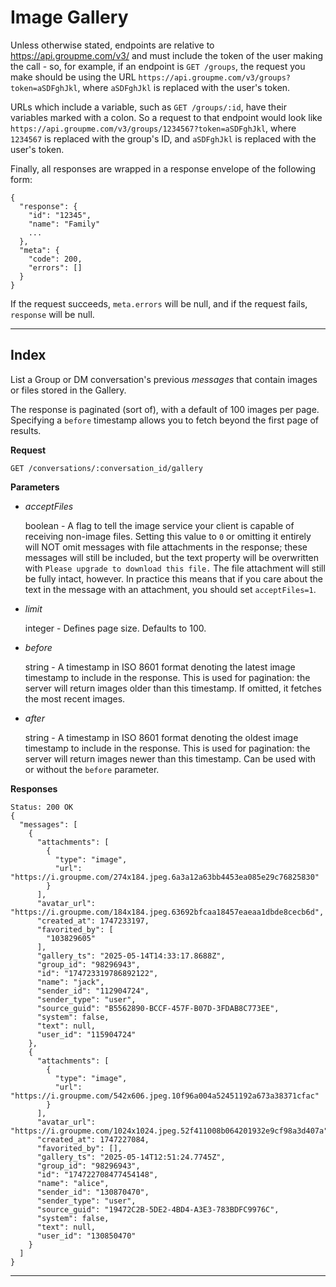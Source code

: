 # Image Gallery

Unless otherwise stated, endpoints are relative to https://api.groupme.com/v3/ and must include the token of the user making the call - so, for example, if an endpoint is `GET /groups`, the request you make should be using the URL `https://api.groupme.com/v3/groups?token=aSDFghJkl`, where `aSDFghJkl` is replaced with the user's token.

URLs which include a variable, such as `GET /groups/:id`, have their variables marked with a colon. So a request to that endpoint would look like `https://api.groupme.com/v3/groups/1234567?token=aSDFghJkl`, where `1234567` is replaced with the group's ID, and `aSDFghJkl` is replaced with the user's token.

Finally, all responses are wrapped in a response envelope of the following form:

```
{
  "response": {
    "id": "12345",
    "name": "Family"
    ...
  },
  "meta": {
    "code": 200,
    "errors": []
  }
}
```

If the request succeeds, `meta.errors` will be null, and if the request fails, `response` will be null.

***

## Index

List a Group or DM conversation's previous *messages* that contain images or files stored in the Gallery.

The response is paginated (sort of), with a default of 100 images per page. Specifying a `before` timestamp allows you to fetch beyond the first page of results.

**Request**

`GET /conversations/:conversation_id/gallery`

**Parameters**

* *acceptFiles*

  boolean - A flag to tell the image service your client is capable of receiving non-image files. Setting this value to `0` or omitting it entirely will NOT omit messages with file attachments in the response; these messages will still be included, but the text property will be overwritten with `Please upgrade to download this file.` The file attachment will still be fully intact, however. In practice this means that if you care about the text in the message with an attachment, you should set `acceptFiles=1`.
	
* *limit*

	integer - Defines page size. Defaults to 100.

* *before*

  string - A timestamp in ISO 8601 format denoting the latest image timestamp to include in the response. This is used for pagination: the server will return images older than this timestamp. If omitted, it fetches the most recent images.

* *after*

  string - A timestamp in ISO 8601 format denoting the oldest image timestamp to include in the response. This is used for pagination: the server will return images newer than this timestamp. Can be used with or without the `before` parameter.
	
**Responses**
```
Status: 200 OK
{
  "messages": [
    {
      "attachments": [
        {
          "type": "image",
          "url": "https://i.groupme.com/274x184.jpeg.6a3a12a63bb4453ea085e29c76825830"
        }
      ],
      "avatar_url": "https://i.groupme.com/184x184.jpeg.63692bfcaa18457eaeaa1dbde8cecb6d",
      "created_at": 1747233197,
      "favorited_by": [
        "103829605"
      ],
      "gallery_ts": "2025-05-14T14:33:17.8688Z",
      "group_id": "98296943",
      "id": "174723319786892122",
      "name": "jack",
      "sender_id": "112904724",
      "sender_type": "user",
      "source_guid": "B5562890-BCCF-457F-B07D-3FDAB8C773EE",
      "system": false,
      "text": null,
      "user_id": "115904724"
    },
    {
      "attachments": [
        {
          "type": "image",
          "url": "https://i.groupme.com/542x606.jpeg.10f96a004a52451192a673a38371cfac"
        }
      ],
      "avatar_url": "https://i.groupme.com/1024x1024.jpeg.52f411008b064201932e9cf98a3d407a",
      "created_at": 1747227084,
      "favorited_by": [],
      "gallery_ts": "2025-05-14T12:51:24.7745Z",
      "group_id": "98296943",
      "id": "174722708477454148",
      "name": "alice",
      "sender_id": "130870470",
      "sender_type": "user",
      "source_guid": "19472C2B-5DE2-4BD4-A3E3-783BDFC9976C",
      "system": false,
      "text": null,
      "user_id": "130850470"
    }
  ]
}
```
***
